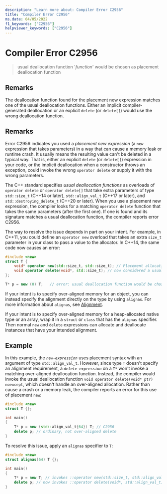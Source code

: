 ```yaml
---
description: "Learn more about: Compiler Error C2956"
title: "Compiler Error C2956"
ms.date: 04/05/2022
f1_keywords: ["C2956"]
helpviewer_keywords: ["C2956"]
---
```

# Compiler Error C2956

> usual deallocation function '*function*' would be chosen as placement deallocation function

## Remarks

The deallocation function found for the placement new expression matches one of the usual deallocation functions. Either an implicit compiler-generated deallocation or an explicit `delete` (or `delete[]`) would use the wrong deallocation function.

## Remarks

Error C2956 indicates you used a *placement new expression* (a `new` expression that takes parameters) in a way that can cause a memory leak or runtime crash. It usually means the resulting value can't be deleted in a typical way. That is, either an explicit `delete` (or `delete[]`) expression in your code, or the implicit deallocation when a constructor throws an exception, could invoke the wrong `operator delete` or supply it with the wrong parameters.

The C++ standard specifies *usual deallocation functions* as overloads of `operator delete` or `operator delete[]` that take extra parameters of type `std::size_t` (C++14 or later), `std::align_val_t` (C++17 or later), and `std::destroying_delete_t` (C++20 or later). When you use a placement new expression, the compiler looks for a matching `operator delete` function that takes the same parameters (after the first one). If one is found and its signature matches a usual deallocation function, the compiler reports error C2956.

The way to resolve the issue depends in part on your intent. For example, in C++11, you could define an `operator new` overload that takes an extra `size_t` parameter in your class to pass a value to the allocator. In C++14, the same code now causes an error:

```cpp
#include <new>
struct T {
    void* operator new(std::size_t, std::size_t); // Placement allocation function
    void operator delete(void*, std::size_t); // now considered a usual deallocation function
};

T* p = new (0) T;   // error: usual deallocation function would be chosen as placement deallocation function
```

If your intent is to specify over-aligned memory for an object, you can instead specify the alignment directly on the type by using `alignas`. For more information about `alignas`, see [Alignment](../../cpp/alignment-cpp-declarations.md).

If your intent is to specify over-aligned memory for a heap-allocated native type or an array, wrap it in a `struct` or `class` that has the `alignas` specifier. Then normal `new` and `delete` expressions can allocate and deallocate instances that have your intended alignment.

## Example

In this example, the *`new-expression`* uses placement syntax with an argument of type `std::align_val_t`. However, since type `T` doesn't specify an alignment requirement, a *`delete-expression`* on a `T*` won't invoke a matching over-aligned deallocation function. Instead, the compiler would invoke the usual deallocation function `void operator delete(void* ptr) noexcept`, which doesn't handle an over-aligned allocation. Rather than cause a crash or a memory leak, the compiler reports an error for this use of placement `new`:

```cpp
#include <new>
struct T {};

int main()
{
    T* p = new (std::align_val_t{64}) T; // C2956
    delete p; // ordinary, not over-aligned delete
}
```

To resolve this issue, apply an `alignas` specifier to `T`:

```cpp
#include <new>
struct alignas(64) T {};

int main()
{
    T* p = new T; // invokes ::operator new(std::size_t, std::align_val_t)
    delete p; // now invokes ::operator delete(void*, std::align_val_t)
}
```
